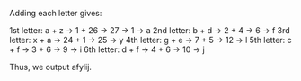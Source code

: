 Adding each letter gives:

1st letter: a + z → 1 + 26 → 27 → 1 → a
2nd letter: b + d → 2 + 4 → 6 → f
3rd letter: x + a → 24 + 1 → 25 → y
4th letter: g + e → 7 + 5 → 12 → l
5th letter: c + f → 3 + 6 → 9 → i
6th letter: d + f → 4 + 6 → 10 → j

Thus, we output afylij.